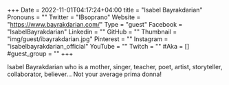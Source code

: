 +++
Date = 2022-11-01T04:17:24+04:00
title = "Isabel Bayrakdarian"
Pronouns = ""
Twitter = "IBsoprano"
Website = "https://www.bayrakdarian.com/"
Type = "guest"
Facebook = "IsabelBayrakdarian"
Linkedin = ""
GitHub = ""
Thumbnail = "img/guest/ibayrakdarian.jpg"
Pinterest = ""
Instagram = "isabelbayrakdarian_official"
YouTube = ""
Twitch = ""
#Aka = []
#guest_group = ""
+++

Isabel Bayrakdarian who is a mother, singer, teacher, poet, artist, storyteller, collaborator, believer… Not your average prima donna!

